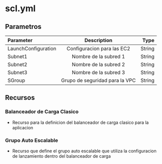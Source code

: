 # scl.yml

## Parametros
| Parameter      | Description | Type    |
| :---        |    :----:   |          ---: |
| LaunchConfiguration     | Configuracion para las EC2     |   String |
| Subnet1     | Nombre de la subred 1     |   String |
| Subnet2     | Nombre de la subred 2     |   String |
| Subnet3     | Nombre de la subred 3     |   String |
| SGroup     | Grupo de seguridad para la VPC     |   String |

## Recursos
### Balanceador de Carga Clasico
* Recurso para la definicion del balanceador de carga clasico para la aplicacion

### Grupo Auto Escalable
* Recurso que define el grupo auto escalable que utiliza la configuracion de lanzamiento dentro del balanceador de carga

